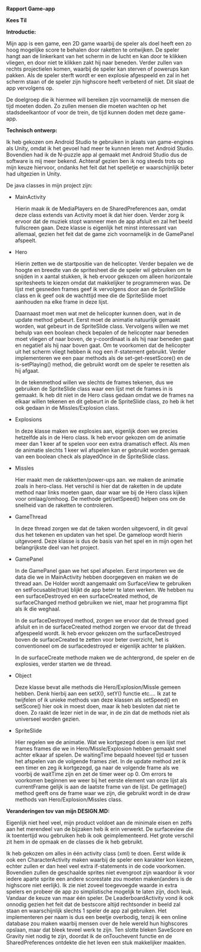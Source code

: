 **Rapport Game-app**

**Kees Til**

**Introductie:**

Mijn app is een game, een 2D game waarbij de speler als doel heeft een zo hoog mogelijke score te behalen door raketten te ontwijken. De speler hangt aan de linkerkant van het scherm in de lucht en kan door te klikken vliegen, en door niet te klikken zakt hij naar beneden. Verder zullen van rechts projectielen komen, waarbij de speler kan sterven of powerups kan pakken. Als de speler sterft wordt er een explosie afgespeeld en zal in het scherm staan of de speler zijn highscore heeft verbeterd of niet. Dit slaat de app vervolgens op.

De doelgroep die ik hiermee will bereiken zijn voornamelijk de mensen die tijd moeten doden. Zo zullen mensen die moeten wachten op het stadsdeelkantoor of voor de trein, de tijd kunnen doden met deze game-app. 


**Technisch ontwerp:**


Ik heb gekozen om Android Studio te gebruiken in plaats van game-engines als Unity, omdat ik het gevoel had meer te kunnen leren met Android Studio. Bovendien had ik de N-puzzle app al gemaakt met Android Studio dus de software is mij meer bekend. Achteraf gezien ben ik nog steeds trots op mijn keuze hiervoor, ondanks het feit dat het spelletje er waarschijnlijk beter had uitgezien in Unity.

De java classes in mijn project zijn:

- MainActivity

  Hierin maak ik de MediaPlayers en de SharedPreferences aan, omdat deze class extends van Activity moet ik dat hier doen.     Verder zorg ik ervoor dat de muziek stopt wanneer men de app afsluit en zal het beeld fullscreen gaan. Deze klasse is        eigenlijk het minst interessant van allemaal, gezien het feit dat de game zich voornamelijk in de GamePanel afspeelt. 
 
- Hero

  Hierin zetten we de startpositie van de helicopter. Verder bepalen we de hoogte en breedte van de spritesheet die de speler   wil gebruiken om te snijden in x aantal stukken, ik heb ervoor gekozen om alleen horizontale spritesheets te kiezen omdat    dat makkelijker te programmeren was. De lijst met gesneden frames geef ik vervolgens door aan de SpriteSlide class en ik     geef ook de wachttijd mee die de SpriteSlide moet aanhouden na elke frame in deze lijst.

  Daarnaast moet men wat met de helicopter kunnen doen, wat in de update method gebeurt. Eerst moet de animatie natuurlijk     gemaakt worden, wat gebeurt in de SpriteSlide class. Vervolgens willen we met behulp van een boolean check bepalen of de     helicopter naar beneden moet vliegen of naar boven, de y-coordinaat is als hij naar beneden gaat en negatief als hij naar    boven gaat. Om te voorkomen dat de helicopter uit het scherm vliegt hebben ik nog een if-statement gebruikt. Verder          implementeren we een paar methods als de set-get-resetScore() en de is-setPlaying() method, die gebruikt wordt om de speler   te resetten als hij afgaat.
  
  In de tekenmethod willen we slechts de frames tekenen, dus we gebruiken de SpriteSlide class waar een lijst met de frames    in is gemaakt. Ik heb dit niet in de Hero class gedaan omdat we de frames na elkaar willen tekenen en dit gebeurt
  in de SpriteSlide class, zo heb ik het ook gedaan in de Missles/Explosion class.

- Explosions

  In deze klasse maken we explosies aan, eigenlijk doen we precies hetzelfde als in de Hero class. Ik heb ervoor gekozen om    de animatie meer dan 1 keer af te spelen voor een extra dramatisch effect. Als men de animatie slechts 1 keer wil afspelen   kan er gebruikt worden gemaak van een boolean check als playedOnce in de SpriteSlide class.

- Missles

  Hier maakt men de rakketten/power-ups aan. we maken de animatie zoals in hero-class. Het verschil is hier dat de raketten    in de update method naar links moeten gaan, daar waar we bij de Hero class kijken voor omlaag/omhoog. De methode             get/setSpeed() helpen ons om de snelheid van de raketten te controleren.

- GameThread

  In deze thread zorgen we dat de taken worden uitgevoerd, in dit geval dus het tekenen en updaten van het spel. De gameloop   wordt hierin uitgevoerd. Deze klasse is dus de basis van het spel en in mijn ogen het belangrijkste deel van het project.

- GamePanel

  In de GamePanel gaan we het spel afspelen. Eerst importeren we de data die we in MainActivity hebben doorgegeven en maken    we de thread aan. De Holder wordt aangemaakt om SurfaceView te gebruiken en setFocusable(true) blijkt de app beter te laten   werken. We hebben nu een surfaceDestroyed en een surfaceCreated method, de surfaceChanged method gebruiken we niet, maar     het programma flipt als ik die weghaal.
  
  In de surfaceDestroyed method, zorgen we ervoor dat de thread goed afsluit en in de surfaceCreated method zorgen we ervoor   dat de thread afgespeeld wordt. Ik heb ervoor gekozen om the surfaceDestroyed boven de surfaceCreated te zetten voor beter   overzicht, het is conventioneel om de surfacedestroyed er eigenlijk achter te plakken.
  
  In de surfaceCreate methode maken we de achtergrond, de speler en de explosies, verder starten we de thread. 
  
  
  

- Object

  Deze klasse bevat alle methods die Hero/Explosion/Missle gemeen hebben. Denk hierbij aan een setX(), setY() functie etc....
  Ik zat te twijfelen of ik unieke methods van deze klassen als setSpeed() en setScore() hier ook in moest doen, maar ik heb   besloten dat niet te doen. Zo raakt de lezer niet in de war, in de zin dat de methods niet als universeel worden gezien.

- SpriteSlide

  Hier regelen we de animatie. Wat we kortgezegd doen is een lijst met frames frames die we in Hero/Missle/Explosion hebben    gemaakt snel achter elkaar af spelen. De waitingTime bepaald hoeveel tijd er tussen het afspelen van de volgende frames      ziet. In de update method zet ik een timer en zeg ik kortgezegd, ga naar de volgende frame als we voorbij de waitTime zijn   en zet de timer weer op 0. Om errors te voorkomen beginnen we weer bij het eerste element van onze lijst als currentFrame    gelijk is aan de laatste frame van de lijst. De getImage() method geeft ons de frame waar we zijn, die gebruikt wordt in de   draw methods van Hero/Explosion/Missles class.
  
**Veranderingen tov van mijn DESIGN.MD:**

Eigenlijk niet heel veel, mijn product voldoet aan de minimale eisen en zelfs aan het merendeel van de bijzaken heb ik erin verwerkt. De surfaceview die ik toentertijd wou gebruiken heb ik ook geimplementeerd. Het grote verschil zit hem in de opmaak en de classes die ik heb gebruikt. 

Ik heb gekozen om alles in één activity class (xml) te doen. Eerst wilde ik ook een CharacterActivity maken waarbij de speler een karakter kon kiezen, echter zullen er dan heel veel extra if-statements in de code voorkomen. Bovendien zullen de geschaalde sprites niet evengroot zijn waardoor ik voor iedere aparte sprite een andere scorestate zou moeten maken(anders is de highscore niet eerlijk). Ik zie niet zoveel toegevoegde waarde in extra spelers en probeer de app zo simplistische mogelijk te laten zijn, doch leuk. Vandaar de keuze van maar één speler. De LeaderboardActivity vond ik ook onnodig gezien het feit dat de bestscore altijd rechtsonder in beeld zal staan en waarschijnlijk slechts 1 speler de app zal gebruiken. Het implementeren per naam is dus een beetje overbodig, tenzij ik een online database zou maken waarbij mensen over de hele wereld hun highscores opslaan, maar dat bleek teveel werk te zijn. Ten slotte bleken SaveScore en Gravity niet nodig te zijn, doordat ik de onTouchevent functie en de SharedPreferences ontdekte die het leven een stuk makkelijker maakten. 

